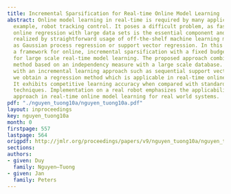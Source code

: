 ```yaml
---
title: Incremental Sparsification for Real-time Online Model Learning
abstract: Online model learning in real-time is required by many applications, for
  example, robot tracking control. It poses a difficult problem, as fast and incremental
  online regression with large data sets is the essential component and cannot be
  realized by straightforward usage of off-the-shelf machine learning methods such
  as Gaussian process regression or support vector regression. In this paper, we propose
  a framework for online, incremental sparsification with a fixed budget designed
  for large scale real-time model learning. The proposed approach combines a sparsification
  method based on an independency measure with a large scale database. In combination
  with an incremental learning approach such as sequential support vector regression,
  we obtain a regression method which is applicable in real-time online learning.
  It exhibits competitive learning accuracy when compared with standard regression
  techniques. Implementation on a real robot emphasizes the applicability of the proposed
  approach in real-time online model learning for real world systems.
pdf: "./nguyen_tuong10a/nguyen_tuong10a.pdf"
layout: inproceedings
key: nguyen_tuong10a
month: 0
firstpage: 557
lastpage: 564
origpdf: http://jmlr.org/proceedings/papers/v9/nguyen_tuong10a/nguyen_tuong10a.pdf
sections: 
authors:
- given: Duy
  family: Nguyen–Tuong
- given: Jan
  family: Peters
---
```

